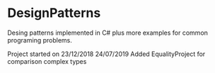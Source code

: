 # DesignPatterns
Desing patterns implemented in C# plus more examples for common programing problems. 

Project started on 23/12/2018
24/07/2019 Added EqualityProject for comparison complex types
